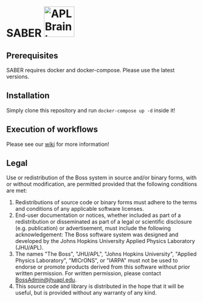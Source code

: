 

# SABER <img src="https://avatars2.githubusercontent.com/u/34253653?s=200&v=4" alt="APL Brain logo" width="80"/>

## Prerequisites
SABER requires docker and docker-compose. Please use the latest versions.

## Installation
Simply clone this repository and run
`docker-compose up -d` inside it!

## Execution of workflows

Please see our [wiki](https://github.com/aplbrain/saber-private/wiki]) for more information!

## Legal

Use or redistribution of the Boss system in source and/or binary forms, with or without modification, are permitted provided that the following conditions are met:
 
1. Redistributions of source code or binary forms must adhere to the terms and conditions of any applicable software licenses.
2. End-user documentation or notices, whether included as part of a redistribution or disseminated as part of a legal or scientific disclosure (e.g. publication) or advertisement, must include the following acknowledgement:  The Boss software system was designed and developed by the Johns Hopkins University Applied Physics Laboratory (JHU/APL). 
3. The names "The Boss", "JHU/APL", "Johns Hopkins University", "Applied Physics Laboratory", "MICrONS", or "IARPA" must not be used to endorse or promote products derived from this software without prior written permission. For written permission, please contact BossAdmin@jhuapl.edu.
4. This source code and library is distributed in the hope that it will be useful, but is provided without any warranty of any kind.